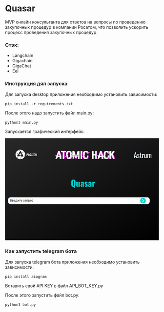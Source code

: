 # Quasar
MVP онлайн консультанта для ответов на вопросы по проведению закупочных процедур в компании Росатом, что позволить ускорить процесс проведения закупочных процедур. 

### Стэк:
- Langchain
- Gigachain
- GigaChat
- Eel

### Инструкция дял запуска
Для запуска desktop приложения необходимо установить зависимости:
```
pip install -r requirements.txt
```

После этого надо запустить файл main.py:
```
python3 main.py
```

Запускается графический интерфейс:

![](./img/screenshot.png)


### Как запустить telegram бота
Для запуска telegram бота приложения необходимо установить зависимости:
```
pip install aiogram
```

Вставить свой API KEY в файл API_BOT_KEY.py

После этого запустить файл bot.py:
```
python3 bot.py
```
